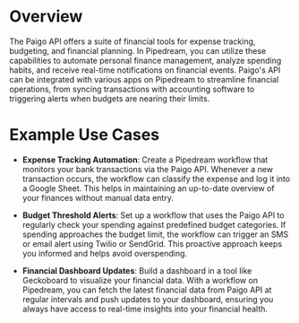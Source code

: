 # Overview

The Paigo API offers a suite of financial tools for expense tracking, budgeting, and financial planning. In Pipedream, you can utilize these capabilities to automate personal finance management, analyze spending habits, and receive real-time notifications on financial events. Paigo's API can be integrated with various apps on Pipedream to streamline financial operations, from syncing transactions with accounting software to triggering alerts when budgets are nearing their limits.

# Example Use Cases

- **Expense Tracking Automation**: Create a Pipedream workflow that monitors your bank transactions via the Paigo API. Whenever a new transaction occurs, the workflow can classify the expense and log it into a Google Sheet. This helps in maintaining an up-to-date overview of your finances without manual data entry.

- **Budget Threshold Alerts**: Set up a workflow that uses the Paigo API to regularly check your spending against predefined budget categories. If spending approaches the budget limit, the workflow can trigger an SMS or email alert using Twilio or SendGrid. This proactive approach keeps you informed and helps avoid overspending.

- **Financial Dashboard Updates**: Build a dashboard in a tool like Geckoboard to visualize your financial data. With a workflow on Pipedream, you can fetch the latest financial data from Paigo API at regular intervals and push updates to your dashboard, ensuring you always have access to real-time insights into your financial health.
